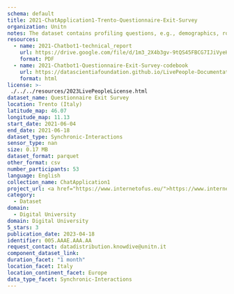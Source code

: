 ```yaml
---
schema: default
title: 2021-ChatApplication1-Trento-Questionnaire-Exit-Survey
organization: Unitn
notes: The dataset contains profiling questions, e.g., demographics, routines, personality. The dataset was collected as part of the WeNet project, a Horizon 2020 funded project that aims at developing a diversity-aware, machine-mediated paradigm for social interactions.
resources:
  - name: 2021-Chatbot1-technical_report
    url: https://drive.google.com/file/d/1m3_2X4b3gv-9tQS45FBCG7IJiVyeHgW3/view?usp=sharing
    format: PDF
  - name: 2021-Chatbot1-Questionnaire-Exit-Survey-codebook
    url: https://datascientiafoundation.github.io/LivePeople-Documentation/2021-Chatbot1/2021_CH1_Exit_survey.html
    format: html
license: >-
 ./../../resources/2023LivePeopleLicense.html
dataset_name: Questionnaire Exit Survey
location: Trento (Italy)
latitude_map: 46.07
longitude_map: 11.13
start_date: 2021-06-04
end_date: 2021-06-18
dataset_type: Synchronic-Interactions
sensor_type: nan
size: 0.17 MB
dataset_format: parquet
other_format: csv
number_participants: 53
language: English
collection_name: ChatApplication1
project_url: <a href="https://www.internetofus.eu/">https://www.internetofus.eu/</a>
category: 
  - Dataset
domain: 
  - Digital University
domain: Digital University
5_stars: 3
publication_date: 2023-04-18
identifier: 005.AAAE.AAA.AA
request_contact: datadistribution.knowdive@unitn.it
component_dataset_link: 
duration_facet: "1 month"
location_facet: Italy
location_continent_facet: Europe
data_type_facet: Synchronic-Interactions
---
```

